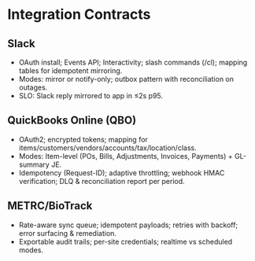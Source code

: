 # Integration Contracts

## Slack
- OAuth install; Events API; Interactivity; slash commands (/cl); mapping tables for idempotent mirroring.
- Modes: mirror or notify-only; outbox pattern with reconciliation on outages.
- SLO: Slack reply mirrored to app in ≤2s p95.

## QuickBooks Online (QBO)
- OAuth2; encrypted tokens; mapping for items/customers/vendors/accounts/tax/location/class.
- Modes: Item-level (POs, Bills, Adjustments, Invoices, Payments) + GL-summary JE.
- Idempotency (Request-ID); adaptive throttling; webhook HMAC verification; DLQ & reconciliation report per period.

## METRC/BioTrack
- Rate-aware sync queue; idempotent payloads; retries with backoff; error surfacing & remediation.
- Exportable audit trails; per-site credentials; realtime vs scheduled modes.

